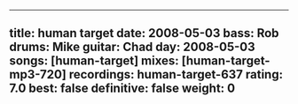 
---
title: human target
date: 2008-05-03
bass:	Rob
drums:	Mike
guitar:	Chad
day: 2008-05-03
songs: [human-target]
mixes: [human-target-mp3-720]
recordings: human-target-637
rating: 7.0
best: false
definitive: false
weight: 0
---
